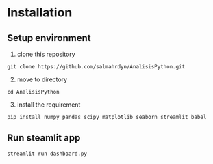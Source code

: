 # Installation

## Setup environment
1. clone this repository
```
git clone https://github.com/salmahrdyn/AnalisisPython.git
```
2. move to directory
```
cd AnalisisPython
```
3. install the requirement 
```
pip install numpy pandas scipy matplotlib seaborn streamlit babel
```

## Run steamlit app
```
streamlit run dashboard.py
```
